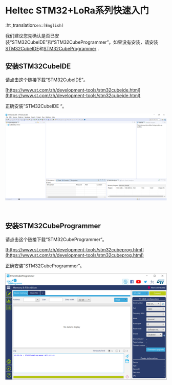 # Heltec STM32+LoRa系列快速入门
:ht_translation:`en:[English]`

我们建议您先确认是否已安装“STM32CubeIDE”和“STM32CubeProgrammer”。如果没有安装，请安装 [STM32CubeIDE](https://www.st.com/zh/development-tools/stm32cubeide.html#get-software)和[STM32CubeProgrammer](https://www.st.com/zh/development-tools/stm32cubeprog.html) .

## 安装STM32CubeIDE

请点击这个链接下载“STM32CubeIDE”。

[https://www.st.com/zh/development-tools/stm32cubeide.html](https://www.st.com/zh/development-tools/stm32cubeide.html)

正确安装”STM32CubeIDE “。

![](img/quick_start/01.png)

&nbsp;

## 安装STM32CubeProgrammer

请点击这个链接下载“STM32CubeProgrammer“。

[https://www.st.com/zh/development-tools/stm32cubeprog.html](https://www.st.com/zh/development-tools/stm32cubeprog.html)

正确安装”STM32CubeProgrammer“。

![](img/quick_start/02.png)